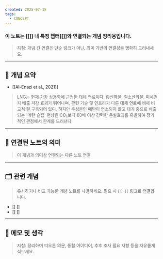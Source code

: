 ```yaml
---
created: 2025-07-18
tags:
  - CONCEPT
---
```

### 이 노트는 [[]] 내 특정 챕터[[]]와 연결되는 개념 정리용입니다.  
> 지침: 개념 간 연결은 단순 링크가 아닌, 의미 기반의 연결성을 명확히 드러내세요.  
---

## 🧩 개념 요약  
- [[Al-Enazi et al., 2021]]
> LNG는 현재 가장 상용화에 근접한 대체 연료이다.
> 황산화물, 질소산화물, 미세먼지 배출 저감 효과가 뛰어나며, 관련 기술 및 인프라가 다른 대체 연료에 비해 비교적 잘 구축되어 있다.
> 하지만 주성분인 메탄이 연소되지 않고 대기 중으로 배출되는 '메탄 슬립' 현상은 CO₂보다 80배 이상 강력한 온실효과를 유발하여 장기적인 관점에서 한계를 드러낸다




---

## 🔗 연결된 노트의 의미  
> 이 개념과 의미상 연결되는 다른 노트 연결

---

## 🗂 관련 개념  
> 유사하거나 비교 가능한 개념 노트를 나열하세요. 필요 시 `[[ ]]` 링크로 연결합니다.

- [[ ]]
- [[ ]]

---

## 💬 메모 및 생각  
> 지침: 정리하며 떠오른 의문, 통합 아이디어, 추후 조사 필요 사항 등을 자유롭게 적으세요.

